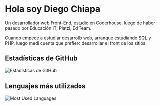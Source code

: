<h1>Hola soy <span>Diego Chiapa</span></h1>
<p>Un desarrollador web Front-End, estudio en Coderhouse, luego de haber pasado por Educación IT, Platzi, Ed Team.</p>
<p>Cuando empece a estudiar desarrollo web, arranque estudiando SQL y PHP, luego medí cuenta que prefiero desarrollar el front de los sitios.</p>
<h2>Estadísticas de GitHub</h2>
<img src="https://github-readme-stats.vercel.app/api?username=dchiapa&theme=dark&show_icons=true" alt="Estadísticas de GitHub" />
<h2>Lenguajes más utilizados</h2>
<img src="https://github-readme-stats.vercel.app/api/top-langs/?username=dchiapa&layout=compact&theme=dark" alt="Most Used Languages" />
